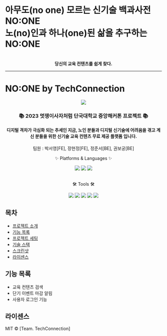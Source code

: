 # 아무도(no one) 모르는 신기술 백과사전 NO:ONE <br /> 노(no)인과 하나(one)된 삶을 추구하는 NO:ONE

<div align="center">
  <br>
  <strong>당신의 교육 컨텐츠를 쉽게 찾다.</strong>
</div>

---
# NO:ONE by TechConnection
<div align=center>
	<img src="https://capsule-render.vercel.app/api?type=waving&color=auto&height=200&section=header&text=NO:ONE%20Project&fontSize=90" />	
</div>
<div align=center>
	<h3>📚 2023 멋쟁이사자처럼 단국대학교 중앙해커톤 프로젝트 📚</h3>
  <h4>디지털 격차가 극심화 되는 추세인 지금, 노인 분들과 디지털 신기술에 어려움을 겪고 계신 분들을 위한
신기술 교육 컨텐츠 무료 제공 플랫폼 입니다. 
</h4>
  <p>팀원 : 박서영[FE], 장현정[FE], 정준서[BE], 권보궁[BE]</p>
	<p>✨ Platforms & Languages ✨</p>
  
</div>
<div align="center">
	<img src="https://img.shields.io/badge/JavaScript-F7DF1E?style=flat&logo=JavaScript&logoColor=white" />
	<img src="https://img.shields.io/badge/Spring-6DB33F?style=flat&logo=Spring&logoColor=white" />
	<img src="https://img.shields.io/badge/MySQL-4479A1?style=flat&logo=MySQL&logoColor=white" />
</div>
<br>
<div align=center>
	<p>🛠 Tools 🛠</p>
</div>
<div align=center>
	<img src="https://img.shields.io/badge/SpringBoot-2C2255?style=flat&logo=SpringBoot&logoColor=white" />
	<img src="https://img.shields.io/badge/Intellij-000000?style=flat&logo=intellijidea&logoColor=white" />
	<img src="https://img.shields.io/badge/GCP-F8DC75?style=flat&logo=GoogleCloud&logoColor=white" />
	<img src="https://img.shields.io/badge/GitHub-181717?style=flat&logo=GitHub&logoColor=white" />
	<img src="https://img.shields.io/badge/React-61DAFB?style=flat&logo=React&logoColor=white" />
</div>

## 목차

- [프로젝트 소개](#프로젝트-소개)
- [기능 목록](#기능-목록)
- [프로젝트 세팅](#프로젝트-세팅)
- [기술 스택](#기술-스택)
- [스크린샷](#스크린샷)
- [라이센스](#라이센스)


## 기능 목록

- 교육 컨텐츠 검색
- 단기 이벤트 마감 알림
- 사용자 로그인 기능


## 라이센스 
MIT © [Team. TechConnection]

